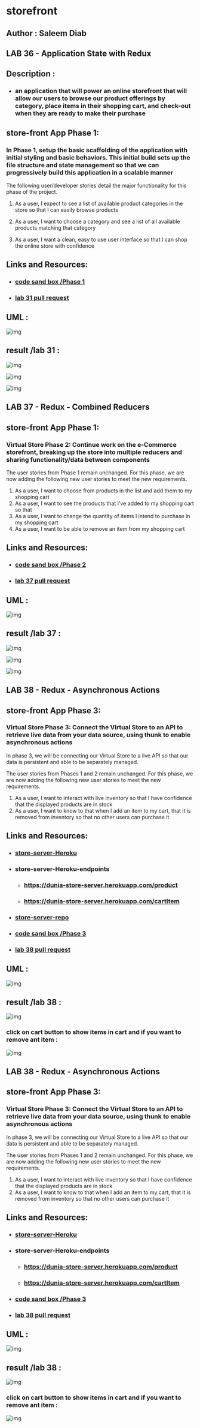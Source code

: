 # storefront

## Author : Saleem Diab

## LAB 36 -  Application State with Redux

## Description :

* ### an application that will power an online storefront that will allow our users to browse our product offerings by category, place items in their shopping cart, and check-out when they are ready to make their purchase

##  store-front App Phase 1:

### In Phase 1, setup the basic scaffolding of the application with initial styling and basic behaviors. This initial build sets up the file structure and state management so that we can progressively build this application in a scalable manner

The following user/developer stories detail the major functionality for this phase of the project.

1.  As a user, I expect to see a list of available product categories in the store so that I can easily browse products

2. As a user, I want to choose a category and see a list of all available products matching that category

3. As a user, I want a clean, easy to use user interface so that I can shop the online store with confidence



## Links and Resources:



* ### [code sand box /Phase 1](https://8jj7j.csb.app/)

* ### [lab 31 pull request ](https://github.com/saleem-ux/storefront/pull/1)

## UML : 

![img](./images/lab36.png)

## result /lab 31 :

![img](./images/result1.png)

![img](./images/result2.png)

![img](./images/result3.png)


## LAB 37 - Redux - Combined Reducers

##  store-front App Phase 1:

### Virtual Store Phase 2: Continue work on the e-Commerce storefront, breaking up the store into multiple reducers and sharing functionality/data between components

The user stories from Phase 1 remain unchanged. For this phase, we are now adding the following new user stories to meet the new requirements.

1. As a user, I want to choose from products in the list and add them to my shopping cart
2. As a user, I want to see the products that I’ve added to my shopping cart so that
3. As a user, I want to change the quantity of items I intend to purchase in my shopping cart
4. As a user, I want to be able to remove an item from my shopping cart



## Links and Resources:



* ### [code sand box /Phase 2](https://72dpk.csb.app/)

* ### [lab 37 pull request ](https://github.com/saleem-ux/storefront/pull/2)

## UML : 

![img](./images/lab36.png)

## result /lab 37 :

![img](./images/result11.png)

![img](./images/result22.png)

![img](./images/result33.png)


## LAB 38 - Redux - Asynchronous Actions

##  store-front App Phase 3:

### Virtual Store Phase 3: Connect the Virtual Store to an API to retrieve live data from your data source, using thunk to enable asynchronous actions

In phase 3, we will be connecting our Virtual Store to a live API so that our data is persistent and able to be separately managed.

The user stories from Phases 1 and 2 remain unchanged. For this phase, we are now adding the following new user stories to meet the new requirements.

1. As a user, I want to interact with live inventory so that I have confidence that the displayed products are in stock
2. As a user, I want to know to that when I add an item to my cart, that it is removed from inventory so that no other users can purchase it

## Links and Resources:

* ### [store-server-Heroku](https://dunia-store-server.herokuapp.com/)

* ### store-server-Heroku-endpoints
   * ### https://dunia-store-server.herokuapp.com/product
   * ### https://dunia-store-server.herokuapp.com/cartItem

* ### [store-server-repo](https://github.com/Duniaalkilany/store-server)   

* ### [code sand box /Phase 3](https://64hsm.csb.app/)

* ### [lab 38 pull request ](https://github.com/Duniaalkilany/storefront/pull/3)

## UML : 

![img](./assets/lab38-UML.png)

## result /lab 38 :

![img](/assets/lab38-result1.png)

### click on cart button to show items in cart and if you want to remove ant item :

![img](/assets/lab38-result2.png)

## LAB 38 - Redux - Asynchronous Actions

##  store-front App Phase 3:

### Virtual Store Phase 3: Connect the Virtual Store to an API to retrieve live data from your data source, using thunk to enable asynchronous actions

In phase 3, we will be connecting our Virtual Store to a live API so that our data is persistent and able to be separately managed.

The user stories from Phases 1 and 2 remain unchanged. For this phase, we are now adding the following new user stories to meet the new requirements.

1. As a user, I want to interact with live inventory so that I have confidence that the displayed products are in stock
2. As a user, I want to know to that when I add an item to my cart, that it is removed from inventory so that no other users can purchase it

## Links and Resources:

* ### [store-server-Heroku](https://store-server-1.herokuapp.com/)

* ### store-server-Heroku-endpoints
   * ### https://dunia-store-server.herokuapp.com/product
   * ### https://dunia-store-server.herokuapp.com/cartItem

* ### [code sand box /Phase 3]()

* ### [lab 38 pull request ](https://github.com/saleem-ux/storefront/pull/3)

## UML : 

![img](./images/lab36.png)

## result /lab 38 :

![img](./images/result111.png)

### click on cart button to show items in cart and if you want to remove ant item :

![img](./images/result222.png)

